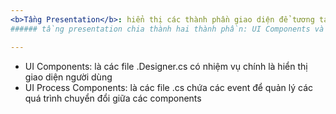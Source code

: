 ```yaml
---
<b>Tầng Presentation</b>: hiển thị các thành phần giao diện để tương tác với người dùng như tiếp nhận thông tin, thông báo lỗi, …<br>
###### tầng presentation chia thành hai thành phần: UI Components và UI Process Components

---
```

- UI Components: là các file .Designer.cs có nhiệm vụ chính là hiển thị giao diện người dùng
- UI Process Components: là các file .cs chứa các event để quản lý các quá trình chuyển đổi giữa các components 

